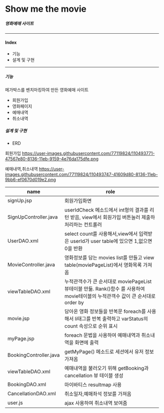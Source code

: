 


# **Show me the movie**
##### 영화예매 사이트 
---
#### Index 
* 기능
* 설계 및 구현
---
##### 기능
메가박스를 벤치마킹하여 만든 영화예매 사이트
* 회원가입
* 영화페이지
* 예매내역
* 취소내역

##### 설계 및 구현
* ERD

회원가입
https://user-images.githubusercontent.com/77119824/110493771-47567e80-8136-11eb-9159-4e76da175dfe.png

예매내역,취소내역
https://user-images.githubusercontent.com/77119824/110493747-41609d80-8136-11eb-9bb6-ef0670d019e2.png

|name|role|
|------|---|
|signUp.jsp|회원가입화면|
|SignUpController.java |userIdCheck 메소드에서 int형의 결과를 리턴 받음, view에서 회원가입 버튼눌러 제출하 처리하는 컨트롤러|
| UserDAO.xml | select count를 사용해서,view에서 입력받은 userId가 user table에 있으면 1,없으면 0을 반환|
|MovieController.java|영화정보를 담는 movies list를 만들고 view table(moviePageList)에서 영화목록 가져옴|
|viewTableDAO.xml|누적관객수가 큰 순서대로  moviePageList 뷰테이블 만듦. Rank()함수 를 사용하여 movie테이블의 누적관객수 값이 큰 순서대로 order by|
|movie.jsp|담아온 영화 정보들을 반복문 foreach를 사용해서 li태그를 반복 출력하고 varStatus의 count 속성으로 순위 표시|
|myPage.jsp|foreach 문법을 사용하여 예매내역과 취소내역을 화면에 출력|
|BookingController.java|getMyPage() 메소드로 세션에서 유저 정보가져옴|
|viewTableDAO.xml|예매내역을 불러오기 위해 getBooking과 cancellation 뷰 테이블 생성|
|BookingDAO.xml|마이바티스 resultmap 사용|
|CancellationDAO.xml|취소일자,예매좌석 정보를 가져옴|
|user.js |ajax 사용하여 취소내역 보여줌|




